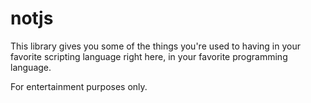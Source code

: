 # notjs

This library gives you some of the things you're used to having in your favorite scripting language right here, in your favorite programming language.

For entertainment purposes only.
